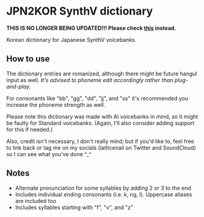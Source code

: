 # JPN2KOR SynthV dictionary
**THIS IS NO LONGER BEING UPDATED!!! Please check [this](https://github.com/latticenail/korean-dicts-synthv) instead.**

Korean dictionary for Japanese SynthV voicebanks.
## How to use
The dictionary entries are romanized, although there might be future hangul input as well. *It's advised to phoneme edit accordingly rather than plug-and-play.*

For consonants like "bb", "gg", "dd", "jj", and "ss" it's recommended you increase the phoneme strength as well.

Please note this dictionary was made with AI voicebanks in mind, so it might be faulty for Standard voicebanks. (Again, I'll also consider adding support for this if needed.)

Also, credit isn't necessary, I don't really mind; but if you'd like to, feel free to link back or tag me on my socials (latticenail on Twitter and SoundCloud) so I can see what you've done ^_^
## Notes
* Alternate pronunciation for some syllables by adding 2 or 3 to the end
* Includes individual ending consonants (i.e. k, ng, l). Uppercase aliases are included too
* Includes syllables starting with "f", "v", and "z"
